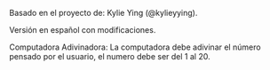 Basado en el proyecto de: Kylie Ying (@kylieyying).

Versión en español con modificaciones.

Computadora Adivinadora: La computadora debe adivinar el número pensado por el usuario, el numero debe ser del 1 al 20.
